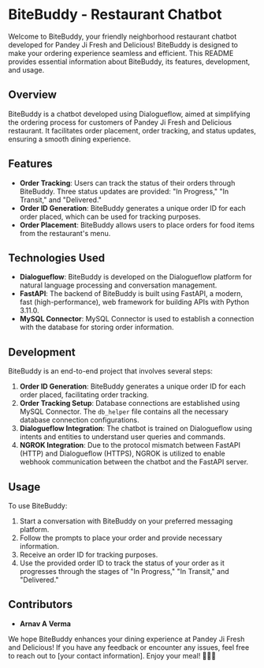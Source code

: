 # BiteBuddy - Restaurant Chatbot

Welcome to BiteBuddy, your friendly neighborhood restaurant chatbot developed for Pandey Ji Fresh and Delicious! BiteBuddy is designed to make your ordering experience seamless and efficient. This README provides essential information about BiteBuddy, its features, development, and usage.

## Overview

BiteBuddy is a chatbot developed using Dialogueflow, aimed at simplifying the ordering process for customers of Pandey Ji Fresh and Delicious restaurant. It facilitates order placement, order tracking, and status updates, ensuring a smooth dining experience.

## Features

- **Order Tracking**: Users can track the status of their orders through BiteBuddy. Three status updates are provided: "In Progress," "In Transit," and "Delivered."
- **Order ID Generation**: BiteBuddy generates a unique order ID for each order placed, which can be used for tracking purposes.
- **Order Placement**: BiteBuddy allows users to place orders for food items from the restaurant's menu.

## Technologies Used

- **Dialogueflow**: BiteBuddy is developed on the Dialogueflow platform for natural language processing and conversation management.
- **FastAPI**: The backend of BiteBuddy is built using FastAPI, a modern, fast (high-performance), web framework for building APIs with Python 3.11.0.
- **MySQL Connector**: MySQL Connector is used to establish a connection with the database for storing order information.

## Development

BiteBuddy is an end-to-end project that involves several steps:

1. **Order ID Generation**: BiteBuddy generates a unique order ID for each order placed, facilitating order tracking.
2. **Order Tracking Setup**: Database connections are established using MySQL Connector. The `db_helper` file contains all the necessary database connection configurations.
3. **Dialogueflow Integration**: The chatbot is trained on Dialogueflow using intents and entities to understand user queries and commands.
4. **NGROK Integration**: Due to the protocol mismatch between FastAPI (HTTP) and Dialogueflow (HTTPS), NGROK is utilized to enable webhook communication between the chatbot and the FastAPI server.

## Usage

To use BiteBuddy:

1. Start a conversation with BiteBuddy on your preferred messaging platform.
2. Follow the prompts to place your order and provide necessary information.
3. Receive an order ID for tracking purposes.
4. Use the provided order ID to track the status of your order as it progresses through the stages of "In Progress," "In Transit," and "Delivered."

## Contributors

- **Arnav A Verma**

We hope BiteBuddy enhances your dining experience at Pandey Ji Fresh and Delicious! If you have any feedback or encounter any issues, feel free to reach out to [your contact information]. Enjoy your meal! 🍔🥗🍕
